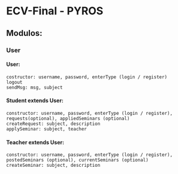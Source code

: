 # ECV-Final - PYROS

## Modulos:

### User

#### User:

    costructor: username, password, enterType (login / register)
    logout
    sendMsg: msg, subject

#### Student extends User:

    constructor: username, password, enterType (login / register), requests(optional), appliedSeminars (optional)
    createRequest: subject, description
    applySeminar: subject, teacher

#### Teacher extends User:

    constructor: username, password, enterType (login / register), postedSeminars (optional), currentSeminars (optional)
    createSeminar: subject, description